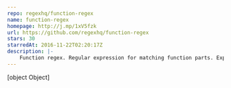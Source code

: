 ```yaml
---
repo: regexhq/function-regex
name: function-regex
homepage: http://j.mp/1xV5fzk
url: https://github.com/regexhq/function-regex
stars: 30
starredAt: 2016-11-22T02:20:17Z
description: |-
    Function regex. Regular expression for matching function parts. Expose match groups for function name, arguments and function body.
---
```


[object Object]
